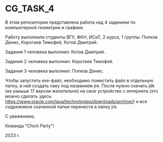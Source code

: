 # CG_TASK_4

В этом репозитории представлена работа над 4 заданием по компьютерной геометрии и графике.

Работу выполнили студенты ВГУ, ФКН, ИСиТ, 2 курса, 1 группы: Попков Денис, Коротаев Тимофей, Котов Дмитрий.

Задания 1 человека выполнил: Котов Дмитрий.

Задания 2 человека выполнил: Коротаев Тимофей.

Задания 3 человека выполнил: Попков Денис.

Чтобы запустить exe-файл, необходимо поместить файл в отдельную папку, в ней создать паку под названием jre.
После нужно скачать jdk (не раньше 17 версии желательно) на свое устройство с интернета
(это можно сделать здесь: https://www.oracle.com/java/technologies/downloads/archive/) и все содрежимое скаченной
папки перенести в папку jre.

С уважением,

Команда "Chich Party"!


2023 г.
